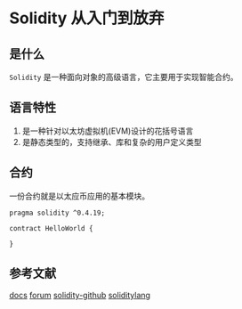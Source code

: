 # Solidity 从入门到放弃

## 是什么

`Solidity` 是一种面向对象的高级语言，它主要用于实现智能合约。

## 语言特性

1. 是一种针对以太坊虚拟机(EVM)设计的花括号语言
2. 是静态类型的，支持继承、库和复杂的用户定义类型

## 合约

一份合约就是以太应币应用的基本模块。

```solidity
pragma solidity ^0.4.19;

contract HelloWorld {

}
```

## 参考文献

[docs](https://docs.soliditylang.org/en/latest/index.html)
[forum](https://forum.soliditylang.org/)
[solidity-github](https://github.com/ethereum/solidity)
[soliditylang](https://soliditylang.org/)
